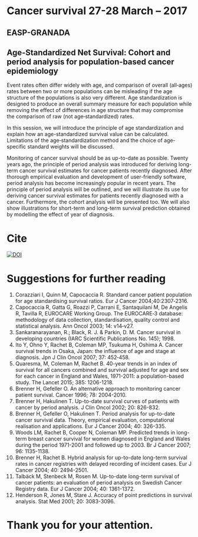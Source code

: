 # Cancer survival 27-28 March – 2017  
## EASP-GRANADA  
## Age-Standardized Net Survival: Cohort and period analysis for population-based cancer epidemiology  

Event rates often differ widely with age, and comparison of overall (all‐ages) rates between two or more populations can be misleading
if the age structure of the populations is also very different. Age standardization is designed to produce an overall summary measure
for each population while removing the effect of differences in age structure that may compromise the comparison of raw (not age‐standardized) rates.  
 
In this session, we will introduce the principle of age standardization and explain how an age-standardized survival value can be calculated.
Limitations of the age‐standardization method and the choice of age‐specific standard weights will be discussed.   

Monitoring of cancer survival should be as up-to-date as possible. Twenty years ago, the principle of period analysis was introduced for deriving 
long-term cancer survival estimates for cancer patients recently diagnosed. After thorough empirical evaluation and development of user-friendly
software, period analysis has become increasingly popular in recent years. The principle of period analysis will be outlined, and we will illustrate
its use for deriving cancer survival estimates for patients recently diagnosed with a cancer. Furthermore, the cohort analysis will be presented too.
We will also show illustrations for short-term and long-term survival prediction obtained by modelling the effect of year of diagnosis.
# Cite


[![DOI](https://zenodo.org/badge/86184614.svg)](https://zenodo.org/badge/latestdoi/86184614)


# Suggestions for further reading  

1.	Corazziari I, Quinn M, Capocaccia R. Standard cancer patient population for age standardising survival ratios. Eur J Cancer 2004;40:2307‐2316.   
2.	Capocaccia R, Gatta G, Roazzi P, Carrani E, Santaquilani M, De Angelis R, Tavilla R, EUROCARE Working Group. The EUROCARE‐3 database: 
        methodology of data collection, standardisation, quality control and statistical analysis. Ann Oncol 2003; 14: v14‐v27.    
3.	Sankaranarayanan, R.; Black, R. J. & Parkin, D. M. Cancer survival in developing countries (IARC Scientific Publications No. 145); 1998.   
4.	Ito Y, Ohno Y, Rachet B, Coleman MP, Tsukuma H, Oshima A. Cancer survival trends in Osaka, Japan: the influence of age and stage at diagnosis. 
        Jpn J Clin Oncol 2007; 37: 452‐458.   
5.	Quaresma, M, Coleman M, Rachet B. 40-year trends in an index of survival for all cancers combined and survival adjusted for age and sex for
        each cancer in England and Wales, 1971-2011: a population-based study. The Lancet 2015; 385: 1206-1218.   
6.	Brenner H, Gefeller O. An alternative approach to monitoring cancer patient survival. Cancer 1996; 78: 2004-2010.  
7.	Brenner H, Hakulinen T. Up-to-date survival curves of patients with cancer by period analysis. J Clin Oncol 2002; 20: 826-832.  
8.	Brenner H, Gefeller O, Hakulinen T. Period analysis for up-to-date cancer survival data. Theory, empirical evaluation, computational realisation
        and applications. Eur J Cancer 2004; 40: 326-335.  
9.	Woods LM, Rachet B, Cooper N, Coleman MP. Predicted trends in long-term breast cancer survival for women diagnosed in England and Wales during 
        the period 1971-2001 and followed up to 2003. Br J Cancer 2007; 96: 1135-1138.  
10.	Brenner H, Rachet B. Hybrid analysis for up-to-date long-term survival rates in cancer registries with delayed recording of incident cases. 
        Eur J Cancer 2004; 40: 2494-2501.   
11.	Talbäck M, Stenbeck M, Rosen M. Up-to-date long-term survival of cancer patients: an evaluation of period analysis on Swedish Cancer 
        Registry data. Eur J Cancer 2004; 40: 1361-1372.  
12.	Henderson R, Jones M, Stare J. Accuracy of point predictions in survival analysis. Stat Med 2001; 20: 3083-3096.  

# Thank you for your attention.   

